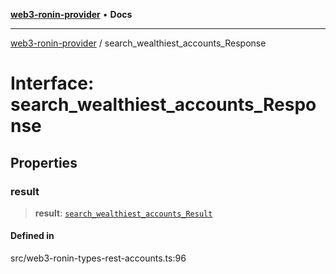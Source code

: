 [**web3-ronin-provider**](../README.md) • **Docs**

***

[web3-ronin-provider](../globals.md) / search\_wealthiest\_accounts\_Response

# Interface: search\_wealthiest\_accounts\_Response

## Properties

### result

> **result**: [`search_wealthiest_accounts_Result`](search_wealthiest_accounts_Result.md)

#### Defined in

src/web3-ronin-types-rest-accounts.ts:96
